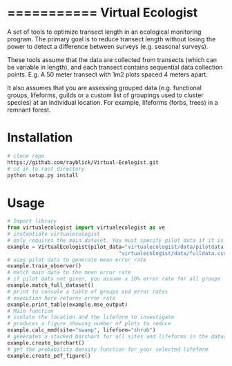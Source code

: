 ===========
Virtual Ecologist
===========

A set of tools to optimize transect length in an ecological monitoring program.
The primary goal is to reduce transect length without losing the power to
detect a difference between surveys (e.g. seasonal surveys).  

These tools assume that the data are collected from transects (which can be
 variable in length), and each transect contains sequential data collection points.
E.g. A 50 meter transect with 1m2 plots spaced 4 meters apart.   

It also assumes that you are assessing grouped data (e.g. functional groups,
lifeforms, guilds or a custom list of groupings used to cluster species) at an
individual location. For example, lifeforms (forbs, trees) in a remnant forest.


Installation
=========
```bash
# clone repo
https://github.com/rayblick/Virtual-Ecologist.git
# cd in to root directory
python setup.py install
```

Usage
=========

```python
# Import library
from virtualecologist import virtualecologist as ve
# instantiate virtualecologist
# only requires the main dataset. You must specify pilot data if it is given
example = VirtualEcologist(pilot_data="virtualecologist/data/pilotdata.csv",
                                    "virtualecologist/data/fulldata.csv")
# uses pilot data to generate mean error rate
example.train_observer()
# match main data to the mean error rate
# if pilot data not given, you assume a 10% error rate for all groups
example.match_full_dataset()
# print to console a table of groups and error rates
# execution here returns error rate
example.print_table(example.mse_output)
# Main function
# isolate the location and the lifeform to investigate
# produces a figure showing number of plots to reduce
example.calc_mmd(site="swamp", lifeform="shrub")
# generates a stacked barchart for all sites and lifeforms in the dataset
example.create_barchart()
# get the probability density function for your selected lifeform
example.create_pdf_figure()
```
